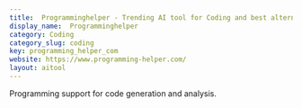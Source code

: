 ```yaml
---
title:  Programminghelper - Trending AI tool for Coding and best alternatives
display_name:  Programminghelper
category: Coding
category_slug: coding
key: programming_helper_com
website: https://www.programming-helper.com/
layout: aitool
---
```


Programming support for code generation and analysis.
